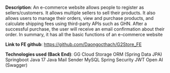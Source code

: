 **Description**: An e-commerce website allows people to register as sellers/customers. It allows multiple sellers to 
sell their products. It also allows users to manage their orders, view and purchase products, and calculate shipping 
fees using third-party APIs such as GHN. After a successful purchase, the user will receive an email confirmation 
about their order. In summary, it has all the basic functions of an e-commerce website

**Link to FE github**: https://github.com/Daongocthach/G2Store_FE

**Technologies used (Back End)**: 
GG Cloud Storage
ORM (Spring Data JPA)
Springboot
Java 17
Java Mail Sender
MySQL
Spring Security
JWT
Open AI (Swagger)